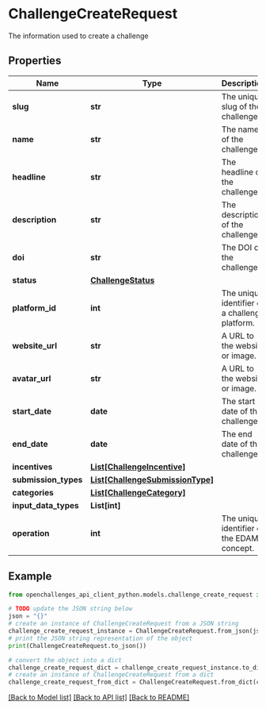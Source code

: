 # ChallengeCreateRequest

The information used to create a challenge

## Properties

| Name                 | Type                                                            | Description                                    | Notes      |
| -------------------- | --------------------------------------------------------------- | ---------------------------------------------- | ---------- |
| **slug**             | **str**                                                         | The unique slug of the challenge.              |
| **name**             | **str**                                                         | The name of the challenge.                     |
| **headline**         | **str**                                                         | The headline of the challenge.                 | [optional] |
| **description**      | **str**                                                         | The description of the challenge.              | [optional] |
| **doi**              | **str**                                                         | The DOI of the challenge.                      | [optional] |
| **status**           | [**ChallengeStatus**](ChallengeStatus.md)                       |                                                |
| **platform_id**      | **int**                                                         | The unique identifier of a challenge platform. | [optional] |
| **website_url**      | **str**                                                         | A URL to the website or image.                 |
| **avatar_url**       | **str**                                                         | A URL to the website or image.                 | [optional] |
| **start_date**       | **date**                                                        | The start date of the challenge.               | [optional] |
| **end_date**         | **date**                                                        | The end date of the challenge.                 | [optional] |
| **incentives**       | [**List[ChallengeIncentive]**](ChallengeIncentive.md)           |                                                | [optional] |
| **submission_types** | [**List[ChallengeSubmissionType]**](ChallengeSubmissionType.md) |                                                | [optional] |
| **categories**       | [**List[ChallengeCategory]**](ChallengeCategory.md)             |                                                | [optional] |
| **input_data_types** | **List[int]**                                                   |                                                | [optional] |
| **operation**        | **int**                                                         | The unique identifier of the EDAM concept.     | [optional] |

## Example

```python
from openchallenges_api_client_python.models.challenge_create_request import ChallengeCreateRequest

# TODO update the JSON string below
json = "{}"
# create an instance of ChallengeCreateRequest from a JSON string
challenge_create_request_instance = ChallengeCreateRequest.from_json(json)
# print the JSON string representation of the object
print(ChallengeCreateRequest.to_json())

# convert the object into a dict
challenge_create_request_dict = challenge_create_request_instance.to_dict()
# create an instance of ChallengeCreateRequest from a dict
challenge_create_request_from_dict = ChallengeCreateRequest.from_dict(challenge_create_request_dict)
```

[[Back to Model list]](../README.md#documentation-for-models) [[Back to API list]](../README.md#documentation-for-api-endpoints) [[Back to README]](../README.md)
